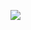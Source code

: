 [![](https://www.jitpack.io/v/com.gitee.gongjingyao/inputbox.svg)](https://www.jitpack.io/#com.gitee.gongjingyao/inputbox)